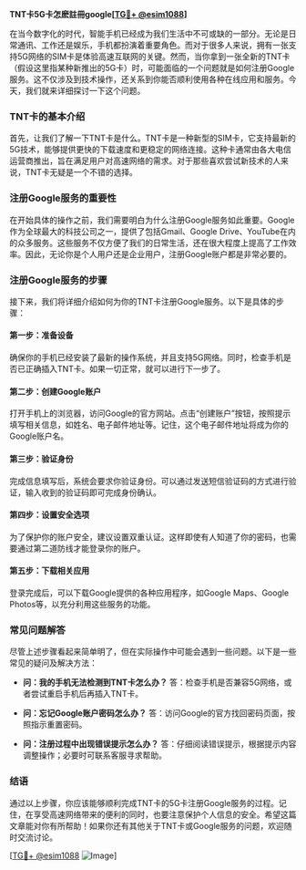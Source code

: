 **TNT卡5G卡怎麽註冊google[[TG💪+ @esim1088](https://t.me/s/esim1088)]**

在当今数字化的时代，智能手机已经成为我们生活中不可或缺的一部分。无论是日常通讯、工作还是娱乐，手机都扮演着重要角色。而对于很多人来说，拥有一张支持5G网络的SIM卡是体验高速互联网的关键。然而，当你拿到一张全新的TNT卡（假设这里指某种新推出的5G卡）时，可能面临的一个问题就是如何注册Google服务。这不仅涉及到技术操作，还关系到你能否顺利使用各种在线应用和服务。今天，我们就来详细探讨一下这个问题。

### TNT卡的基本介绍

首先，让我们了解一下TNT卡是什么。TNT卡是一种新型的SIM卡，它支持最新的5G技术，能够提供更快的下载速度和更稳定的网络连接。这种卡通常由各大电信运营商推出，旨在满足用户对高速网络的需求。对于那些喜欢尝试新技术的人来说，TNT卡无疑是一个不错的选择。

### 注册Google服务的重要性

在开始具体的操作之前，我们需要明白为什么注册Google服务如此重要。Google作为全球最大的科技公司之一，提供了包括Gmail、Google Drive、YouTube在内的众多服务。这些服务不仅方便了我们的日常生活，还在很大程度上提高了工作效率。因此，无论你是个人用户还是企业用户，注册Google账户都是非常必要的。

### 注册Google服务的步骤

接下来，我们将详细介绍如何为你的TNT卡注册Google服务。以下是具体的步骤：

#### 第一步：准备设备
确保你的手机已经安装了最新的操作系统，并且支持5G网络。同时，检查手机是否已正确插入TNT卡。如果一切正常，就可以进行下一步了。

#### 第二步：创建Google账户
打开手机上的浏览器，访问Google的官方网站。点击“创建账户”按钮，按照提示填写相关信息，如姓名、电子邮件地址等。记住，这个电子邮件地址将成为你的Google账户名。

#### 第三步：验证身份
完成信息填写后，系统会要求你验证身份。可以通过发送短信验证码的方式进行验证，输入收到的验证码即可完成身份确认。

#### 第四步：设置安全选项
为了保护你的账户安全，建议设置双重认证。这样即使有人知道了你的密码，也需要通过第二道防线才能登录你的账户。

#### 第五步：下载相关应用
登录完成后，可以下载Google提供的各种应用程序，如Google Maps、Google Photos等，以充分利用这些服务的功能。

### 常见问题解答

尽管上述步骤看起来简单明了，但在实际操作中可能会遇到一些问题。以下是一些常见的疑问及解决方法：

- **问：我的手机无法检测到TNT卡怎么办？**
  答：检查手机是否兼容5G网络，或者尝试重启手机后再插入TNT卡。

- **问：忘记Google账户密码怎么办？**
  答：访问Google的官方找回密码页面，按照指示重置密码。

- **问：注册过程中出现错误提示怎么办？**
  答：仔细阅读错误提示，根据提示内容调整操作；必要时可联系客服寻求帮助。

### 结语

通过以上步骤，你应该能够顺利完成TNT卡的5G卡注册Google服务的过程。记住，在享受高速网络带来的便利的同时，也要注意保护个人信息的安全。希望这篇文章能对你有所帮助！如果你还有其他关于TNT卡或Google服务的问题，欢迎随时交流讨论。

[[TG💪+ @esim1088](https://t.me/s/esim1088) ![Image](https://i.postimg.cc/4NQfJmqS/Snipaste-2025-05-13-00-14-12.png)]